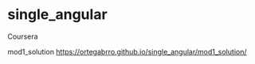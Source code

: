 # single_angular
Coursera


mod1_solution https://ortegabrro.github.io/single_angular/mod1_solution/
